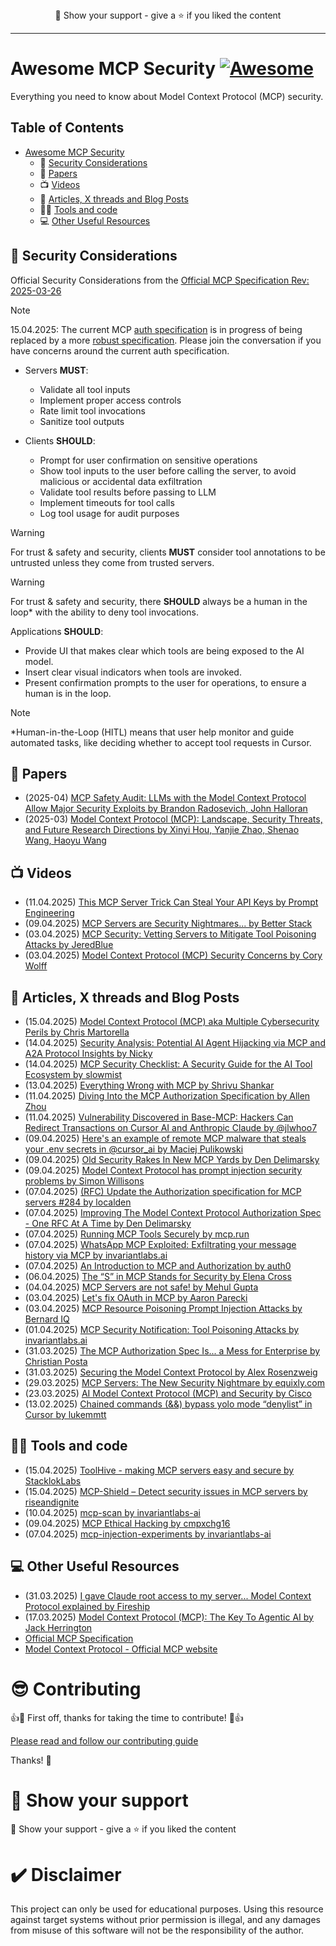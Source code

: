 <div align="center" >🤝 Show your support - give a ⭐️ if you liked the content
</div>

---

# **Awesome MCP Security [![Awesome](https://awesome.re/badge.svg)](https://awesome.re)**

Everything you need to know about Model Context Protocol (MCP) security.

## Table of Contents

- [Awesome MCP Security](#awesome-mcp-security-)
  - 📔 [Security Considerations](#-security-considerations)
  - 📃 [Papers](#-papers)
  - 📺 [Videos](#-videos)
  - 📕 [Articles, X threads and Blog Posts](#-articles-x-threads-and-blog-posts)
  - 🧑‍🚀 [Tools and code](#-tools-and-code)
  - 💻 [Other Useful Resources](#-other-useful-resources)
 
## 📔 Security Considerations
Official Security Considerations from the [Official MCP Specification Rev: 2025-03-26](https://modelcontextprotocol.io/specification/2025-03-26/server/tools)

> [!NOTE] 
> 15.04.2025: The current MCP [auth specification](https://modelcontextprotocol.io/specification/2025-03-26/basic/authorization) is in progress of being replaced by a more [robust specification](https://github.com/modelcontextprotocol/specification/pull/284). Please join the conversation if you have concerns around the current auth specification.

- Servers **MUST**:
  - Validate all tool inputs
  - Implement proper access controls
  - Rate limit tool invocations
  - Sanitize tool outputs
    
- Clients **SHOULD**:
  - Prompt for user confirmation on sensitive operations
  - Show tool inputs to the user before calling the server, to avoid malicious or accidental data exfiltration
  - Validate tool results before passing to LLM
  - Implement timeouts for tool calls
  - Log tool usage for audit purposes
    
> [!WARNING]  
> For trust & safety and security, clients **MUST** consider tool annotations to be untrusted unless they come from trusted servers.

> [!WARNING]  
> For trust & safety and security, there **SHOULD** always be a human in the loop* with the ability to deny tool invocations.
>
> Applications **SHOULD**:
>
> - Provide UI that makes clear which tools are being exposed to the AI model.
> - Insert clear visual indicators when tools are invoked.
> - Present confirmation prompts to the user for operations, to ensure a human is in the loop.

> [!NOTE]  
> *Human-in-the-Loop (HITL) means that user help monitor and guide automated tasks, like deciding whether to accept tool requests in Cursor.
 
## 📃 Papers

- (2025-04) [MCP Safety Audit: LLMs with the Model Context Protocol Allow Major Security Exploits by Brandon Radosevich, John Halloran](https://arxiv.org/abs/2504.03767)
- (2025-03) [Model Context Protocol (MCP): Landscape, Security Threats, and Future Research Directions by Xinyi Hou, Yanjie Zhao, Shenao Wang, Haoyu Wang](https://arxiv.org/abs/2503.23278)

## 📺 Videos

- (11.04.2025) [This MCP Server Trick Can Steal Your API Keys by Prompt Engineering](https://www.youtube.com/watch?v=86e49wcXst4)
- (09.04.2025) [MCP Servers are Security Nightmares... by Better Stack](https://www.youtube.com/watch?v=CRKYNyMc4PM)
- (03.04.2025) [MCP Security: Vetting Servers to Mitigate Tool Poisoning Attacks by JeredBlue](https://www.youtube.com/watch?v=LYUDUOevtqk)
- (03.04.2025) [Model Context Protocol (MCP) Security Concerns by Cory Wolff](https://www.youtube.com/watch?v=3DEqIquWCQ4)
 
## 📕 Articles, X threads and Blog Posts 

- (15.04.2025) [Model Context Protocol (MCP) aka Multiple Cybersecurity Perils by Chris Martorella](https://chrismartorella.ghost.io/model-context-protocol-mcp-aka-multiple-cybersecurity-perils/)
- (14.04.2025) [Security Analysis: Potential AI Agent Hijacking via MCP and A2A Protocol Insights by Nicky](https://medium.com/@foraisec/security-analysis-potential-ai-agent-hijacking-via-mcp-and-a2a-protocol-insights-cd1ec5e6045f)
- (14.04.2025) [MCP Security Checklist: A Security Guide for the AI Tool Ecosystem by slowmist](https://github.com/slowmist/MCP-Security-Checklist)
- (13.04.2025) [Everything Wrong with MCP by Shrivu Shankar](https://blog.sshh.io/p/everything-wrong-with-mcp)
- (11.04.2025) [Diving Into the MCP Authorization Specification by Allen Zhou](https://www.descope.com/blog/post/mcp-auth-spec)
- (11.04.2025) [Vulnerability Discovered in Base-MCP: Hackers Can Redirect Transactions on Cursor AI and Anthropic Claude by @jlwhoo7](https://x.com/jlwhoo7/status/1911056723710026120)
- (09.04.2025) [Here's an example of remote MCP malware that steals your .env secrets in @cursor_ai by Maciej Pulikowski](https://x.com/pulik_io/status/1910053590921535992)
- (09.04.2025) [Old Security Rakes In New MCP Yards by Den Delimarsky](https://den.dev/blog/security-rakes-mcp/)
- (09.04.2025) [Model Context Protocol has prompt injection security problems by Simon Willisons](https://simonwillison.net/2025/Apr/9/mcp-prompt-injection/)
- (07.04.2025) [(RFC) Update the Authorization specification for MCP servers #284 by localden](https://github.com/modelcontextprotocol/modelcontextprotocol/pull/284)
- (07.04.2025) [Improving The Model Context Protocol Authorization Spec - One RFC At A Time by Den Delimarsky](https://den.dev/blog/model-context-protocol-oauth-rfc/)
- (07.04.2025) [Running MCP Tools Securely by mcp.run](https://docs.mcp.run/blog/2025/04/07/mcp-run-security/)
- (07.04.2025) [WhatsApp MCP Exploited: Exfiltrating your message history via MCP by invariantlabs.ai](https://invariantlabs.ai/blog/whatsapp-mcp-exploited)
- (07.04.2025) [An Introduction to MCP and Authorization by auth0](https://auth0.com/blog/an-introduction-to-mcp-and-authorization/)
- (06.04.2025) [The “S” in MCP Stands for Security by Elena Cross](https://elenacross7.medium.com/%EF%B8%8F-the-s-in-mcp-stands-for-security-91407b33ed6b)
- (04.04.2025) [MCP Servers are not safe! by Mehul Gupta](https://medium.com/data-science-in-your-pocket/mcp-servers-are-not-safe-bfbc2bb7aef8)
- (03.04.2025) [Let's fix OAuth in MCP by Aaron Parecki](https://aaronparecki.com/2025/04/03/15/oauth-for-model-context-protocol)
- (03.04.2025) [MCP Resource Poisoning Prompt Injection Attacks by Bernard IQ](https://www.bernardiq.com/blog/resource-poisoning/)
- (01.04.2025) [MCP Security Notification: Tool Poisoning Attacks by invariantlabs.ai](https://invariantlabs.ai/blog/mcp-security-notification-tool-poisoning-attacks)
- (31.03.2025) [The MCP Authorization Spec Is... a Mess for Enterprise by Christian Posta](https://blog.christianposta.com/the-updated-mcp-oauth-spec-is-a-mess/)
- (31.03.2025) [Securing the Model Context Protocol by Alex Rosenzweig](https://block.github.io/goose/blog/2025/03/31/securing-mcp/)
- (29.03.2025) [MCP Servers: The New Security Nightmare by equixly.com](https://equixly.com/blog/2025/03/29/mcp-server-new-security-nightmare)
- (23.03.2025) [AI Model Context Protocol (MCP) and Security by Cisco](https://community.cisco.com/t5/security-blogs/ai-model-context-protocol-mcp-and-security/ba-p/5274394)
- (13.02.2025) [Chained commands (&&) bypass yolo mode “denylist” in Cursor by lukemmtt](https://forum.cursor.com/t/chained-commands-bypass-yolo-mode-denylist/50775)

## 🧑‍🚀 Tools and code
- (15.04.2025) [ToolHive - making MCP servers easy and secure by StacklokLabs](https://github.com/StacklokLabs/toolhive)
- (15.04.2025) [MCP-Shield – Detect security issues in MCP servers by riseandignite](https://github.com/riseandignite/mcp-shield)
- (10.04.2025) [mcp-scan by invariantlabs-ai](https://github.com/invariantlabs-ai/mcp-scan)
- (09.04.2025) [MCP Ethical Hacking by cmpxchg16](https://github.com/cmpxchg16/mcp-ethical-hacking)
- (07.04.2025) [mcp-injection-experiments by invariantlabs-ai](https://github.com/invariantlabs-ai/mcp-injection-experiments)

## 💻 Other Useful Resources

- (31.03.2025) [I gave Claude root access to my server... Model Context Protocol explained by Fireship](https://www.youtube.com/watch?v=HyzlYwjoXOQ)
- (17.03.2025) [Model Context Protocol (MCP): The Key To Agentic AI by Jack Herrington](https://www.youtube.com/watch?v=VChRPFUzJGA)
- [Official MCP Specification](https://modelcontextprotocol.io/specification/2025-03-26/server/tools)
- [Model Context Protocol - Official MCP website](https://modelcontextprotocol.io/) 

 
# 😎 Contributing
👍🎉 First off, thanks for taking the time to contribute! 🎉👍

[Please read and follow our contributing guide](https://github.com/Puliczek/awesome-mcp-security/blob/main/CONTRIBUTING.md)

Thanks! 🦄


# 🤝 Show your support

<div>🤝 Show your support - give a ⭐️ if you liked the content</div>

# ✔️ Disclaimer
This project can only be used for educational purposes. Using this resource against target systems without prior permission is illegal, and any damages from misuse of this software will not be the responsibility of the author.
